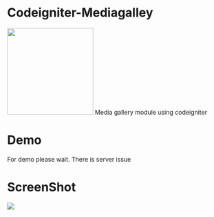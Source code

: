 # Codeigniter-Mediagalley
<img src="https://raw.githubusercontent.com/Guley/media-manager/master/octocat.png" width="200">
Media gallery module using codeigniter 

# Demo
For demo please wait. There is server issue <!--a traget="_blank" href="http://iamguley.atspace.co.uk/media">Click here</a-->

# ScreenShot

<img src="https://raw.githubusercontent.com/Guley/media-manager/master/Screenshot.png">
